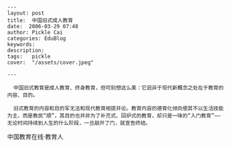
    ---
    layout: post  
    title:  中国旧式成人教育  
    date:  2006-03-29 07:48  
    author: Pickle Cai  
    categories: EduBlog  
    keywords: 
    description:   
    tags:	pickle   
    cover:  "/assets/cover.jpeg"  

    ---  
    
      中国旧式教育是成人教育、终身教育，但可别想这么美：它迥异于现代新概念之处在于教育的内容、目的。

      旧式教育的内容和目的军无法和现代教育相提并论。教育内容的德育化倾向使其不以生活技能为主，而是教民“顺”，其目的也并非为了补充式、回炉式的教育，却只是一味的“入门教育”——无论时间持续到人生的什么阶段，一旦敲开了门，就宣告终结。		

		    
 中国教育在线·教育人

